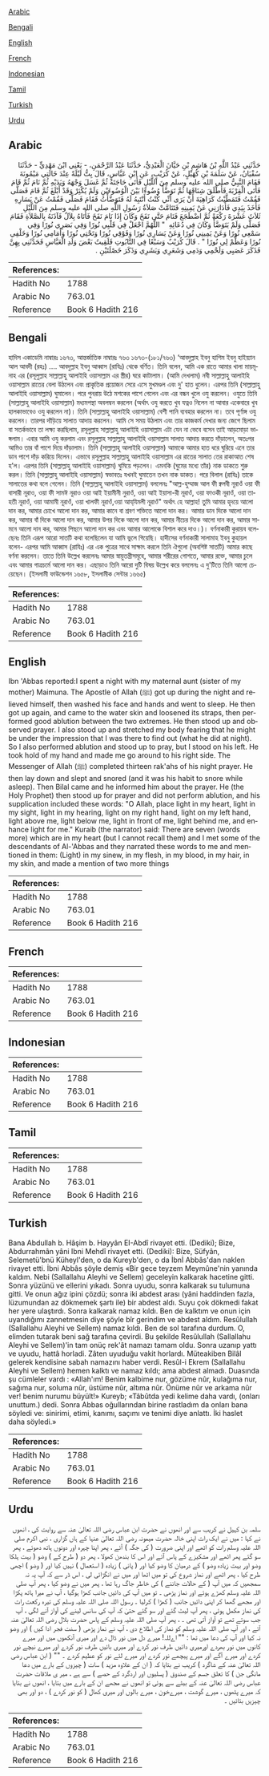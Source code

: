 [Arabic](#arabic)

[Bengali](#bengali)

[English](#english)

[French](#french)

[Indonesian](#indonesian)

[Tamil](#tamil)

[Turkish](#turkish)

[Urdu](#urdu)

## Arabic


<div dir="rtl" lang="ar" style={{fontSize:'larger',backgroundColor:'#f8f9fa',padding:20}}>
حَدَّثَنِي عَبْدُ اللَّهِ بْنُ هَاشِمِ بْنِ حَيَّانَ الْعَبْدِيُّ، حَدَّثَنَا عَبْدُ الرَّحْمَنِ، - يَعْنِي ابْنَ مَهْدِيٍّ - حَدَّثَنَا سُفْيَانُ، عَنْ سَلَمَةَ بْنِ كُهَيْلٍ، عَنْ كُرَيْبٍ، عَنِ ابْنِ عَبَّاسٍ، قَالَ بِتُّ لَيْلَةً عِنْدَ خَالَتِي مَيْمُونَةَ فَقَامَ النَّبِيُّ صلى الله عليه وسلم مِنَ اللَّيْلِ فَأَتَى حَاجَتَهُ ثُمَّ غَسَلَ وَجْهَهُ وَيَدَيْهِ ثُمَّ نَامَ ثُمَّ قَامَ فَأَتَى الْقِرْبَةَ فَأَطْلَقَ شِنَاقَهَا ثُمَّ تَوَضَّأَ وُضُوءًا بَيْنَ الْوُضُوءَيْنِ وَلَمْ يُكْثِرْ وَقَدْ أَبْلَغَ ثُمَّ قَامَ فَصَلَّى فَقُمْتُ فَتَمَطَّيْتُ كَرَاهِيَةَ أَنْ يَرَى أَنِّي كُنْتُ أَنْتَبِهُ لَهُ فَتَوَضَّأْتُ فَقَامَ فَصَلَّى فَقُمْتُ عَنْ يَسَارِهِ فَأَخَذَ بِيَدِي فَأَدَارَنِي عَنْ يَمِينِهِ فَتَتَامَّتْ صَلاَةُ رَسُولِ اللَّهِ صلى الله عليه وسلم مِنَ اللَّيْلِ ثَلاَثَ عَشْرَةَ رَكْعَةً ثُمَّ اضْطَجَعَ فَنَامَ حَتَّى نَفَخَ وَكَانَ إِذَا نَامَ نَفَخَ فَأَتَاهُ بِلاَلٌ فَآذَنَهُ بِالصَّلاَةِ فَقَامَ فَصَلَّى وَلَمْ يَتَوَضَّأْ وَكَانَ فِي دُعَائِهِ ‏ "‏ اللَّهُمَّ اجْعَلْ فِي قَلْبِي نُورًا وَفِي بَصَرِي نُورًا وَفِي سَمْعِي نُورًا وَعَنْ يَمِينِي نُورًا وَعَنْ يَسَارِي نُورًا وَفَوْقِي نُورًا وَتَحْتِي نُورًا وَأَمَامِي نُورًا وَخَلْفِي نُورًا وَعَظِّمْ لِي نُورًا ‏"‏ ‏.‏ قَالَ كُرَيْبٌ وَسَبْعًا فِي التَّابُوتِ فَلَقِيتُ بَعْضَ وَلَدِ الْعَبَّاسِ فَحَدَّثَنِي بِهِنَّ فَذَكَرَ عَصَبِي وَلَحْمِي وَدَمِي وَشَعَرِي وَبَشَرِي وَذَكَرَ خَصْلَتَيْنِ ‏.‏
</div>
<div style={{backgroundColor:'#f8f9fa',padding:20, marginBottom: 10}}><table> <thead> <tr> <th>References:</th> <th></th> </tr> </thead> <tbody><tr><td>Hadith No</td><td>1788</td></tr><tr><td>Arabic No</td><td>763.01</td></tr><tr><td>Reference</td><td>Book 6 Hadith 216</td></tr></tbody></table></div>

## Bengali


<div dir="ltr" lang="bn" style={{fontSize:'larger',backgroundColor:'#f8f9fa',padding:20}}>
হাদিস একাডেমি নাম্বারঃ ১৬৭৩, আন্তর্জাতিক নাম্বারঃ ৭৬৩ ১৬৭৩-(১৮১/৭৬৩) ‘আবদুল্লাহ ইবনু হাশিম ইবনু হাইয়্যান আল আবদী (রহঃ) .... আবদুল্লাহ ইবনু আব্বাস (রাযিঃ) থেকে বর্ণিত। তিনি বলেন, আমি এক রাতে আমার খালা মায়মূনাহ এর (রসূলুল্লাহ সাল্লাল্লাহু আলাইহি ওয়াসাল্লাম এর স্ত্রীর) ঘরে কাটালাম। (আমি দেখলাম) নবী সাল্লাল্লাহু আলাইহি ওয়াসাল্লাম রাতের বেলা উঠলেন এবং প্রাকৃতিক প্রয়োজন সেরে এসে মুখমণ্ডল এবং দু' হাত ধুলেন। এরপর তিনি (সাল্লাল্লাহু আলাইহি ওয়াসাল্লাম) ঘুমালেন। পরে পুনরায় উঠে মশকের পাশে গেলেন এবং এর বন্ধন খুলে ওযু করলেন। ওযুতে তিনি (সাল্লাল্লাহু আলাইহি ওয়াসাল্লাম) মধ্যমপন্থা অবলম্বন করলেন (অর্থাৎ ওযু করতে খুব যত্নও নিলেন না আবার একেবারে খুব হালকাভাবেও ওযু করলেন না)। তিনি (সাল্লাল্লাহু আলাইহি ওয়াসাল্লাম) বেশী পানি ব্যবহার করলেন না। তবে পূর্ণাঙ্গ ওযু করলেন। তারপর দাঁড়িয়ে সালাত আদায় করলেন। আমি সে সময় উঠলাম এবং তার কাজকর্ম দেখার জন্য জেগে ছিলাম বা সতর্কভাবে তা লক্ষ্য করছিলাম, রসূলুল্লাহ সাল্লাল্লাহু আলাইহি ওয়াসাল্লাম এটা যেন না ভেবে বসেন তাই আড়মোড়া ভাঙ্গলাম। এবার আমি ওযু করলাম এবং রসূলুল্লাহ সাল্লাল্লাহু আলাইহি ওয়াসাল্লাম সালাত আদায় করতে দাঁড়ালেন, অতঃপর আমিও তার বাঁ পাশে দিয়ে দাঁড়ালাম। তিনি (সাল্লাল্লাহু আলাইহি ওয়াসাল্লাম) আমাকে আমার হাত ধরে ঘুরিয়ে এনে তার ডান পাশে দাঁড় করিয়ে দিলেন। এভাবে রসূলুল্লাহ সাল্লাল্লাহু আলাইহি ওয়াসাল্লাম এর রাতের সালাত তের রাকাআত শেষ হ’ল। এরপর তিনি (সাল্লাল্লাহু আলাইহি ওয়াসাল্লাম) ঘুমিয়ে পড়লেন। এমনকি (ঘুমের মধ্যে তাঁর) নাক ডাকতে শুরু করল। তিনি (সাল্লাল্লাহু আলাইহি ওয়াসাল্লাম) স্বভাবতঃ যখনই ঘুমাতেন তখন নাক ডাকত। পরে বিলাল (রাযিঃ) তাকে সালাতের কথা বলে গেলেন। তিনি (সাল্লাল্লাহু আলাইহি ওয়াসাল্লাম) বললেনঃ "আল্ল-হুম্মাজ আল ফী ক্বলবী নূরাওঁ ওয়া ফী বাসারী নূরাও, ওয়া ফী সামঈ নূরাও ওয়া আই ইয়ামীনী নুরাওঁ, ওয়া আই ইয়াসা-রী নূরাওঁ, ওয়া ফাওকী নূরাওঁ, ওয়া তাহতী নূরাওঁ, ওয়া আমামী নূরাওঁ, ওয়া খালফী নূরাওঁ,ওয়া আয্‌যিমলী নূরাওঁ" অর্থাৎ হে আল্লাহ! তুমি আমার হৃদয়ে আলো দান কর, আমার চোখে আলো দান কর, আমার কানে বা শ্রবণ শক্তিতে আলো দান কর। আমার ডান দিকে আলো দান কর, আমার বাঁ দিকে আলো দান কর, আমার উপর দিকে আলো দান কর, আমার নীচের দিকে আলো দান কর, আমার সামনে আলো দান কর, আমার পিছনে আলো দান কর এবং আমার আলোকে বিশাল করে দাও।)। বর্ণনাকারী কুরায়ব বলেছেনঃ তিনি এরূপ আরো সাতটি কথা বলেছিলেন যা আমি ভুলে গিয়েছি। হাদীসের বর্ণনাকারী সালামাহ ইবনু কুহায়ল বলেন- এরপর আমি আব্বাস (রাযিঃ) এর এক পুত্রের সাথে সাক্ষাৎ করলে তিনি ঐগুলো (অবশিষ্ট সাতটি) আমার কাছে বর্ণনা করলেন। তাতে তিনি উল্লেখ করলেনঃ আমার স্নায়ুতন্ত্ৰীসমূহে, আমার শরীরের গোশতে, আমার রক্তে, আমার চুলে এবং আমার গাত্রচর্মে আলো দান কর। এছাড়াও তিনি আরো দুটি বিষয় উল্লেখ করে বললেনঃ এ দু'টিতে তিনি আলো চেয়েছেন। (ইসলামী ফাউন্ডেশন ১৬৫৮, ইসলামীক সেন্টার ১৬৬৫)
</div>
<div style={{backgroundColor:'#f8f9fa',padding:20, marginBottom: 10}}><table> <thead> <tr> <th>References:</th> <th></th> </tr> </thead> <tbody><tr><td>Hadith No</td><td>1788</td></tr><tr><td>Arabic No</td><td>763.01</td></tr><tr><td>Reference</td><td>Book 6 Hadith 216</td></tr></tbody></table></div>

## English


<div dir="ltr" lang="en" style={{fontSize:'larger',backgroundColor:'#f8f9fa',padding:20}}>
Ibn 'Abbas reported:I spent a night with my maternal aunt (sister of my mother) Maimuna. The Apostle of Allah (ﷺ) got up during the night and relieved himself, then washed his face and hands and went to sleep. He then got up again, and came to the water skin and loosened its straps, then performed good ablution between the two extremes. He then stood up and observed prayer. I also stood up and stretched my body fearing that he might be under the impression that I was there to find out (what he did at night). So I also performed ablution and stood up to pray, but I stood on his left. He took hold of my hand and made me go around to his right side. The Messenger of Allah (ﷺ) completed thirteen rak'ahs of his night prayer. He then lay down and slept and snored (and it was his habit to snore while asleep). Then Bilal came and he informed him about the prayer. He (the Holy Prophet) then stood up for prayer and did not perform ablution, and his supplication included these words: "O Allah, place light in my heart, light in my sight, light in my hearing, light on my right hand, light on my left hand, light above me, light below me, light in front of me, light behind me, and enhance light for me." Kuraib (the narrator) said: There are seven (words more) which are in my heart (but I cannot recall them) and I met some of the descendants of Al-'Abbas and they narrated these words to me and mentioned in them: (Light) in my sinew, in my flesh, in my blood, in my hair, in my skin, and made a mention of two more things
</div>
<div style={{backgroundColor:'#f8f9fa',padding:20, marginBottom: 10}}><table> <thead> <tr> <th>References:</th> <th></th> </tr> </thead> <tbody><tr><td>Hadith No</td><td>1788</td></tr><tr><td>Arabic No</td><td>763.01</td></tr><tr><td>Reference</td><td>Book 6 Hadith 216</td></tr></tbody></table></div>

## French


<div dir="ltr" lang="fr" style={{fontSize:'larger',backgroundColor:'#f8f9fa',padding:20}}>

</div>
<div style={{backgroundColor:'#f8f9fa',padding:20, marginBottom: 10}}><table> <thead> <tr> <th>References:</th> <th></th> </tr> </thead> <tbody><tr><td>Hadith No</td><td>1788</td></tr><tr><td>Arabic No</td><td>763.01</td></tr><tr><td>Reference</td><td>Book 6 Hadith 216</td></tr></tbody></table></div>

## Indonesian


<div dir="ltr" lang="id" style={{fontSize:'larger',backgroundColor:'#f8f9fa',padding:20}}>

</div>
<div style={{backgroundColor:'#f8f9fa',padding:20, marginBottom: 10}}><table> <thead> <tr> <th>References:</th> <th></th> </tr> </thead> <tbody><tr><td>Hadith No</td><td>1788</td></tr><tr><td>Arabic No</td><td>763.01</td></tr><tr><td>Reference</td><td>Book 6 Hadith 216</td></tr></tbody></table></div>

## Tamil


<div dir="ltr" lang="ta" style={{fontSize:'larger',backgroundColor:'#f8f9fa',padding:20}}>

</div>
<div style={{backgroundColor:'#f8f9fa',padding:20, marginBottom: 10}}><table> <thead> <tr> <th>References:</th> <th></th> </tr> </thead> <tbody><tr><td>Hadith No</td><td>1788</td></tr><tr><td>Arabic No</td><td>763.01</td></tr><tr><td>Reference</td><td>Book 6 Hadith 216</td></tr></tbody></table></div>

## Turkish


<div dir="ltr" lang="tr" style={{fontSize:'larger',backgroundColor:'#f8f9fa',padding:20}}>
Bana Abdullah b. Hâşim b. Hayyân EI-Abdî rivayet etti. (Dediki); Bize, Abdurrahmân yâni Ibni Mehdî rivayet etti. (Dediki): Bize, Süfyân, Selemetü'bnü Küheyl'den, o da Kureyb'den, o da İbnİ Abbâs'dan naklen rivayet etti. İbni Abbâs şöyle demiş «Bir gece teyzem Meymûne'nin yanında kaldım. Nebi (Sallallahu Aleyhi ve Sellem) geceleyin kalkarak hacetine gitti. Sonra yüzünü ve ellerini yıkadı. Sonra uyudu, sonra kalkarak su tulumuna gitti. Ve onun ağız ipini çözdü; sonra iki abdest arası (yâni haddinden fazla, lüzumundan az dökmemek şartı ile) bir abdest aldı. Suyu çok dökmedi fakat her yere ulaştırdı. Sonra kalkarak namaz kıldı. Ben de kalktım ve onun için uyandığımı zannetmesin diye şöyle bîr gerindim ve abdest aldım. Resûlullah (Sallallahu Aleyhi ve Sellem) namaz kıldı. Ben de sol tarafına durdum. O, elimden tutarak beni sağ tarafına çevirdi. Bu şekilde Resûlullah (Sallallahu Aleyhi ve Sellem)'in tam onüç rek'ât namazı tamam oldu. Sonra uzanıp yattı ve uyudu, hattâ horladi. Zâten uyuduğu vakit horlardı. Müteakiben Bilâl gelerek kendisine sabah namazını haber verdi. Resûl-i Ekrem (Sallallahu Aleyhi ve Sellem) hemen kalktı ve namaz kıldı; ama abdest almadı. Duasında şu cümleler vardı : «Allah'ım! Benim kalbime nur, gözüme nûr, kulağıma nur, sağıma nur, soluma nûr, üstüme nûr, altıma nûr. Önüme nûr ve arkama nûr ver! benim nurumu büyült!» Kureyb; «Tâbûtda yedi kelime daha vardı, (onları unuttum.) dedi. Sonra Abbas oğullarından birine rastladım da onları bana söyledi ve: sinirimi, etimi, kanımı, saçımı ve tenimi diye anlattı. İki haslet daha söyledi.»
</div>
<div style={{backgroundColor:'#f8f9fa',padding:20, marginBottom: 10}}><table> <thead> <tr> <th>References:</th> <th></th> </tr> </thead> <tbody><tr><td>Hadith No</td><td>1788</td></tr><tr><td>Arabic No</td><td>763.01</td></tr><tr><td>Reference</td><td>Book 6 Hadith 216</td></tr></tbody></table></div>

## Urdu


<div dir="rtl" lang="ur" style={{fontSize:'larger',backgroundColor:'#f8f9fa',padding:20}}>
سلمہ بن کہیل نے کریب سے اور انھوں نے حضرت ابن عباس رضی اللہ تعالیٰ عنہ سے روایت کی ، انھوں نے کہا : میں نے ایک رات اپنی خالہ حضرت میمونہ رضی اللہ تعالیٰ عنہا کے ہاں گزاری ، نبی اکرم صلی اللہ علیہ وسلم رات کو اٹھے اور اپنی ضرورت ( کی جگہ ) آئے ، پھر اپنا چہرہ اور دونوں ہاتھ دھوئے ، پھر سو گئے پھر اٹھے اور مشکیزے کے پاس آئے اور اس کا بندھن کھولا ، پھر دو ( طرح کے ) وضو ( بہت ہلکا وضو اور بہت زیادہ وضو ) کے درمیان کا وضو کیا اور ( پانی ) زیادہ ( استعمال ) نہیں کیا اور ( وضو ) اچھی طرح کیا ، پھر اٹھے اور نماز شروع کی تو میں اٹھا اور میں نے انگڑائی لی ، اس ڈر سے کہ آپ یہ نہ سمجھیں کہ میں آپ ( کے حالات جاننے ) کی خاطر جاگ رہا تھا ، پھر میں نے وضو کیا ، پھر آپ صلی اللہ علیہ وسلم کھڑے ہوئے اور نماز پڑھی ۔ تو میں آپ کی دائیں جانب کھڑا ہوگیا ، آپ نے میرا ہاتھ پکڑا اور مجھے گھما کر اپنی دائیں جانب ( کھڑا ) کرلیا ۔ رسول اللہ صلی اللہ علیہ وسلم کی تیرہ رکعت رات کی نماز مکمل ہوئی ، پھر آپ لیٹ گئے اور سو گئے حتیٰ کہ آپ کی سانس لینے کی آواز آنے لگی ، آپ جب سوتے تھے تو آواز آتی تھی ۔ ، پھر آپ صلی اللہ علیہ وسلم کے پاس حضرت بلال رضی اللہ تعالیٰ عنہ آئے ، اور آپ صلی اللہ علیہ وسلم کو نماز کی اطلاع دی ، آپ نے نماز پڑھی ( سنت فجر ادا کیں ) اور وضو نہ کیا اور آپ کی دعا میں تھا : "" اےللہ! میرے دل میں نور ڈال دے اور میری آنکھوں میں اور میرے کانوں میں نور بھردے اورمیری دائیں طرف نور کردے اور میری بائیں طرف نور کردے اور میرے نیچے نور کردے اور میرے آگے اور میرے پیچھے نور کردے اور میرے لئے نور کو عظیم کردے ۔ "" ( ابن عباس رضی اللہ تعالیٰ عنہ کے شاگرد ) کریب نے بتایا کہ ( ان کے علاوہ مزید ) سات ( چیزوں کے بارے میں دعا مانگی جن ) کا تعلق جسم کے صندوق ( پسلیوں اور اردگرد کے حصے ) سے ہے ، میر ی ملاقات حضرت عباس رضی اللہ تعالیٰ عنہ کے بیٹے سے ہوئی تو انھوں نے مجھے ان کے بارے میں بتایا ، انھوں نے بتایا کہ میرے پٹھوں ، میرے گوشت ، میرےخون ، میرے بالوں اور میری کھال ( کو نور کردے ) ، دو اور بھی چیزیں بتائیں ۔
</div>
<div style={{backgroundColor:'#f8f9fa',padding:20, marginBottom: 10}}><table> <thead> <tr> <th>References:</th> <th></th> </tr> </thead> <tbody><tr><td>Hadith No</td><td>1788</td></tr><tr><td>Arabic No</td><td>763.01</td></tr><tr><td>Reference</td><td>Book 6 Hadith 216</td></tr></tbody></table></div>